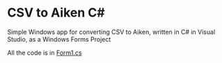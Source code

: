 # CSV to Aiken C#
Simple Windows app for converting CSV to Aiken, written in C# in Visual Studio, as a Windows Forms Project

All the code is in [Form1.cs](../master/Form1.cs)
